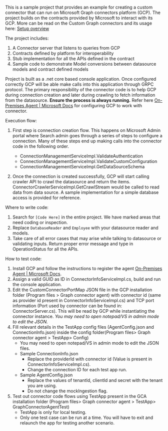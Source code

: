 This is a sample project that provides an example for creating a custom connector that can run on Microsoft Graph connectors platform (GCP). The project builds on the contracts provided by Microsoft to interact with its GCP. More can be read on the Custom Graph connectors and its usage here: [Setup overview](https://docs.microsoft.com/en-us/microsoftsearch/configure-connector "Setup overview")

The project includes:

   1. A Connector server that listens to queries from GCP
   2. Contracts defined by platform for interoperability
   3. Stub implementation for all the APIs defined in the contract
   4. Sample code to demonstrate Model conversions between datasource models and contract defined models

Project is built as a .net core based console application. Once configured correctly GCP will be able make calls into this application through GRPC protocol. The primary responsibility of the connector code is to help GCP during connection creation and later during crawling to fetch information from the datasource. **Ensure the process is always running.** Refer here [On-Premises Agent | Microsoft Docs](https://docs.microsoft.com/en-us/MicrosoftSearch/graph-connector-agent "On-Premises Agent | Microsoft Docs") for configuring GCP to work with connector.

Execution flow:

1. First step is connection creation flow. This happens on Microsoft Admin portal where Search admin goes through a series of steps to configure a connection. Many of these steps end up making calls into the connector code in the following order.
	- ConnectionManagementServiceImpl.ValidateAuthentication
	- ConnectionManagementServiceImpl.ValidateCustomConfiguration
	- ConnectionManagementServiceImpl.GetDataSourceSchema

2. Once the connection is created successfully, GCP will start calling crawler API to crawl the datasource and return the items. ConnectorCrawlerServiceImpl.GetCrawlStream would be called to read data from data source. A sample implementation for a simple database access is provided for reference.

Where to write code:

   1. Search for `[Code Here]` in the entire project. We have marked areas that need coding or inspection.
   2. Replace `DatabaseReader` and `Employee` with your datasource reader and models.
   3. Take care of all error cases that may arise while talking to datasource or validating inputs. Return proper error message and type in OperationStatus for all the APIs.

How to test code:
1. Install GCP and follow the instructions to register the agent [On-Premises Agent | Microsoft Docs](https://docs.microsoft.com/en-us/MicrosoftSearch/graph-connector-agent "On-Premises Agent | Microsoft Docs").
2. Assign a valid GUID as ID in ConnectorInfoServiceImpl.cs, build and run the console application.
3. Edit the CustomConnectorPortMap JSON file in the GCP installation folder (Program files > Graph connector agent) with connector id (same as provider id present in ConnectorInfoServiceImpl.cs) and TCP port information (Port used by connector can be found in: ConnectorServer.cs). This will be read by GCP while instantiating the connector instance. *You may need to open notepad/VS in admin mode to edit the JSON.*
4. Fill relevant details in the TestApp config files (AgentConfig.json and ConnectionInfo.json) inside the config folder(Program files> Graph connector agent > TestApp> Config)
	- You may need to open notepad/VS in admin mode to edit the JSON files.
	- Sample ConnectionInfo.json
		- Replace the providerId with connector id (Value is present in ConnectorInfoServiceImpl.cs).
		- Change the connection ID for each test app run.
	- Sample AgentConfig.json
		- Replace the values of tenantId, clientId and secret with the tenant you are using.
		- Do not change the mockIngestion flag.
5. Test out connector code flows using TestApp present in the GCA installation folder (Program files> Graph connector agent > TestApp> GraphConnectorAgentTest)
	- TestApp is only for local testing.
	- Only one test case can be run at a time. You will have to exit and relaunch the app for testing another scenario.
